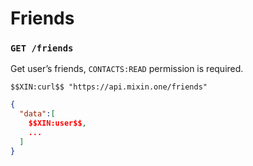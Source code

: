 # Friends

### `GET /friends`

Get user’s friends, `CONTACTS:READ` permission is required.

```
$$XIN:curl$$ "https://api.mixin.one/friends"
```

```json
{
  "data":[
    $$XIN:user$$,
    ...
  ]
}
```
